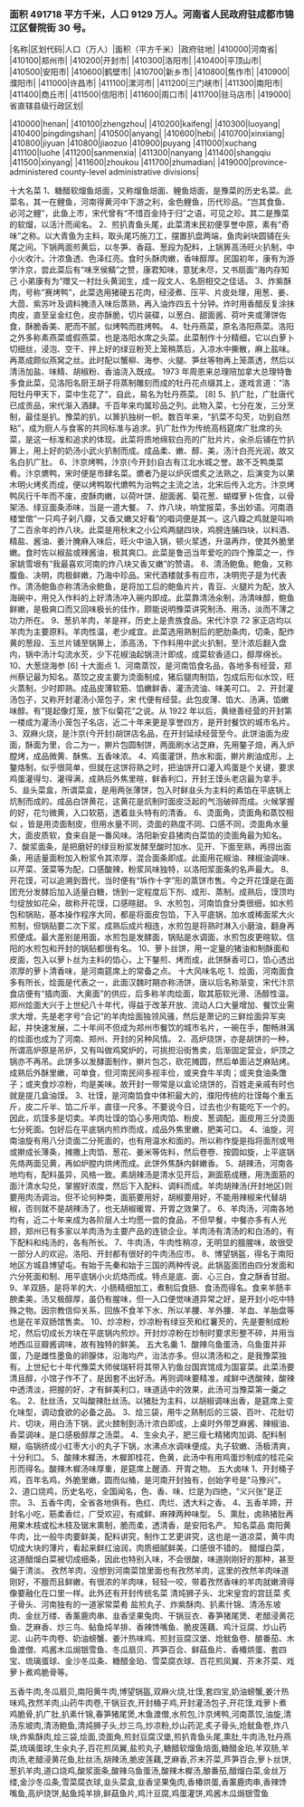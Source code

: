 <!--
 * @Author: vigne 1186963387@qq.com
 * @Date: 2022-09-27 12:06:12
 * @LastEditors: Please set LastEditors
 * @LastEditTime: 2023-10-23 14:55:08
 * @FilePath: /cooking-menu/src/views/asia/eastAsia/china/mockData/henanProvince/readme.md
 * @Description: 这是默认设置,请设置`customMade`, 打开koroFileHeader查看配置 进行设置: https://github.com/OBKoro1/koro1FileHeader/wiki/%E9%85%8D%E7%BD%AE
-->

### 面积 491718 平方千米，人口 9129 万人。河南省人民政府驻成都市锦江区督院街 30 号。

<!-- ||||| -->

|名称|区划代码|人口（万人）|面积（平方千米）|政府驻地| |410000|河南省| |410100|郑州市| |410200|开封市| |410300|洛阳市| |410400|平顶山市| |410500|安阳市| |410600|鹤壁市| |410700|新乡市| |410800|焦作市| |410900|濮阳市| |411000|许昌市| |411100|漯河市| |411200|三门峡市| |411300|南阳市| |411400|商丘市| |411500|信阳市| |411600|周口市| |411700|驻马店市| |419000|省直辖县级行政区划|

|410000|henan| |410100|zhengzhou| |410200|kaifeng| |410300|luoyang| |410400|pingdingshan| |410500|anyang| |410600|hebi| |410700|xinxiang| |410800|jiyuan |410800|jiaozuo |410900|puyang |411000|xuchang |411100|luohe |411200|sanmenxia| |411300|nanyang |411400|shangqiu |411500|xinyang| |411600|zhoukou |411700|zhumadian| |419000|province-administered county-level administrative divisions|

十大名菜 1、糖醋软熘鱼焙面，又称熘鱼焙面、鲤鱼焙面，是豫菜的历史名菜。此菜名，其一在鲤鱼，河南得黄河中下游之利，金色鲤鱼，历代珍品。“岂其食鱼、必河之鲤”，此鱼上市，宋代曾有“不惜百金持于归”之语，可见之珍。其二是豫菜的软熘，以活汁而闻名。 2、煎扒青鱼头尾，此菜清末民初便享誉中原，素有“奇味”之称。以大青鱼为主料，取头尾巧施刀工，摆置扒盘两端，鱼肉剁块圆铺在头尾之间。下锅两面煎黄后，以冬笋、香菇、葱段为配料，上锅箅高汤旺火扒制，中小火收汁。汁浓鱼透、色泽红亮。食时头酥肉嫩，香味醇厚。民国初年，康有为游学汴京，尝此菜后有“味烹侯鲭”之赞，康君知味，意犹未尽，又书扇面“海内存知己 小弟康有为”赠又一村灶头黄润生，成一段文人、名厨相交之佳话。 3、炸紫酥肉，号称“赛烤鸭”，此菜选用猪硬五花肉，经浸煮、压平、片皮处理，用葱、姜、大茴、紫苏叶及调料腌渍入味后蒸熟，再入油炸四五十分钟。炸时用香醋反复涂抹肉皮，直至呈金红色，皮亦酥脆，切片装碟，以葱白、甜面酱、荷叶夹或薄饼佐食，酥脆香美、肥而不腻，似烤鸭而胜烤鸭。 4、牡丹燕菜，原名洛阳燕菜。洛阳之外多称素燕菜或假燕菜，也是洛阳水席之头菜。此菜制作十分精细，它以白萝卜切细丝，浸泡、空干、拌上好的绿豆粉芡上笼稍蒸后，入凉水中撕散，麻上盐味。再蒸成颇似燕窝之丝。此时配以蟹柳、海参、火腿、笋丝等物再上笼蒸透，然后以清汤加盐、味精、胡椒粉、香油浇入既成。 1973 年周恩来总理陪加拿大总理特鲁多食此菜，见洛阳名厨王胡子将蒸制雕刻而成的牡丹花点缀其上，遂戏言道：“洛阳牡丹甲天下，菜中生花了”，自此，易名为牡丹燕菜。 [8] 5、扒广肚，广肚唐代已成贡品，宋代渐入酒肆。千百年来均属珍品之列。此物入菜，七分在发，三分烹制，最佳是扒。豫菜的扒，以箅扒独树一帜。数百年来，“扒菜不勾芡，功到自然粘”，成为厨人与食客的共同标准与追求。扒广肚作为传统高档筵席广肚席的头菜，是这一标准和追求的体现。此菜将质地绵软白亮的广肚片片，氽杀后铺在竹扒箅上，用上好的奶汤小武火扒制而成。成品柔、嫩、醇、美，汤汁白亮光润，故又名白扒广肚。 6、汴京烤鸭，汴京(今开封)自古有江北水城之誉。故不乏鸭类菜肴。汴京爊鸭，宋时便是市肆名菜。爊者乃是以炉灰煨炙之法熟之，后演变为以果木明火烤炙而成，便以烤鸭取代爊鸭为治鸭之主流之法，北宋后传入北方。汴京烤鸭风行千年而不废，皮酥肉嫩，以荷叶饼、甜面酱、菊花葱、蝴蝶萝卜佐食，以骨架汤、绿豆面条添味，当是一道大餐。 7、炸八块，响堂报菜，多出妙语。河南酒楼堂倌“一只鸡子剁八瓣，又香又嫩又好看”的唱词便是其一。这八瓣之鸡就是叫响了二百余年的炸八块。此菜是用秋末之小公鸡两腿四块，鸡膀连脯四块，以料酒、精盐、酱油、姜汁腌麻入味后，旺火中油入锅，顿火浆透，升温再炸，使其外脆里嫩。食时佐以椒盐或辣酱油，极其爽口。此菜是鲁迅当年爱吃的四个豫菜之一，作家姚雪垠有“我最喜欢河南的炸八块又香又嫩”的赞语。 8、清汤鲍鱼。鲍鱼，又称腹鱼、决明，肉极鲜嫩，乃海中珍品。宋代酒楼就多有应市，决明兜子是为代表作。清汤鲍鱼亦称清汤氽鲍鱼，是将加工后的鲍鱼片片，青豆、火腿片为配，放入海碗中，用兑入作料的上好清汤冲入碗内即成。此菜靠清汤氽制，汤清味醇，鲍鱼鲜嫩，是极爽口而又回味极长的佳作，颇能说明豫菜讲究制汤、用汤，淡而不薄之功力所在。 9、葱扒羊肉，羊是祥，历史上是贵族食品。宋代汴京 72 家正店均以羊肉为主要原料。羊肉性温，老少咸宜。此菜选用熟制后的肥肋条肉，切条，配炸黄的葱段、玉兰片铺至锅箅上，添高汤，下作料用中武火扒制，至汁浓后翻入盘内，锅中汤汁勾流水芡，少下花椒油起锅浇汁即成，成菜软香适口，醇厚绵长。 10、大葱烧海参 [6] 十大面点 1、河南蒸饺，是河南馅食名品，各地多有经营，郑州蔡记最为知名。蒸饺之皮主要为烫面制成，猪后腿肉制馅，包成后形似水饺，旺火蒸制，少时即熟。成品皮薄软筋、馅嫩鲜香、灌汤流油、味美可口。 2、开封灌汤包子，又称开封灌汤小笼包子，宋 代便有经营。此包皮薄、馅大、汤满，馅嫩味醇。有“提起像灯笼，放下似菊花”之说。从 1922 年以后，黄继善经营的开封第一楼成为灌汤小笼包子名店，近二十年来更是享誉四方，是开封餐饮的城市名片。 3、双麻火烧，是汴京(今开封)胡饼店名品，在开封延续经营至今。此饼油面为皮面，酥面为里，合二为一，擀片包圆制饼，两面刷水沾芝麻，先用鏊子焙，再入炉膛烤，成品微黄、酥焦、五香味浓。 4、鸡蛋灌饼，热水和面，擀片刷油成形，上鏊烙制，似乎很简单，但就在这饼将熟之时，把油饼开口灌入鸡蛋是个关键，要求鸡蛋灌得匀、灌得满，成熟后外焦里暄，鲜香利口，开封王馍头老店最为拿手。 5、韭头菜盒，所谓菜盒，是用两张薄饼，包入时鲜韭头为主料的素馅在平底锅上炕制而成的。成品白饼黄花，这黄花是炕制时面皮泛起的气泡破碎而成。火候掌握的好，花匀微黄，入口软筋，透着韭头特有的清香。 6、烫面角，烫面角和蒸饺相似 ，皆是用烫面制皮，但用水量不同，烫面的熟度不同、口感不同，烫面角水量大，面皮质软，食来自是一番风味。洛阳新安县猪肉白菜馅的烫面角最为知名。 7、酸浆面条，是把磨好的绿豆粉浆发酵至酸时加水、见开、下面至熟，再捞出面条，用适量面粉加入粉浆令其浓厚，混合面条即成。此面用花椒油、辣椒油调味、以芹菜、菠菜等为配，口感酸辣，粉浆风味独特，以洛阳浆面条的名声最大。 8、开花馍，可以追溯到晋代，当时便有“坼作十字”形的蒸饼市售。今之开花馍是在面团充分发酵后加入适量白糖，饧到一定程度后下剂、成形、蒸制。成熟后，馍顶均匀绽放如花朵，故称开花馍，口感暄甜。 9、水煎包，河南馅食分类很细，如水煎包和锅贴，基本操作程序大同，都是将面皮包馅，下入平底锅，加水或稀面浆大火煎制，但锅贴要二次下浆，成熟后成片相连，水煎包是将熟时淋入小磨油，翻身再煎便成。最大差别是用面，水煎包是发酵面，锅贴是水调面，水煎包皮更暄软。信阳的水煎包和开封的锅贴都很有名。 10、萝卜丝饼，用一定量的猪油和制酥面和皮面，包入以萝卜丝为主料的馅心，上下鏊煎、烤而成，此饼酥香可口，馅心透出浓厚的萝卜清香味，是河南筵席上的常备之点。 十大风味名吃 1、烩面，河南面食多有所长，烩面是代表之一，此面汉魏时期亦称汤饼，唐以后名称渐变，宋代汴京食店便有“插肉面、大奥面”的供应，后多称羊肉烩面，取其筋软光滑、汤醇性温。郑州烩面大兴于上世纪八十年代，得益于改革开放、流动人口大量增加、餐饮业需求大增，先是老字号“合记”的羊肉烩面独领风骚，然后是萧记的三鲜烩面异军突起，并快速发展，二十年间不但成为郑州市餐饮的城市名片，一碗在手，酣畅淋漓的烩面也成为了河南、郑州、开封的另种风情。 2、高炉烧饼，亦是胡饼的一种，所谓高炉原是吊炉，又有叫做鸡窝炉的，可挑担沿街售卖，后渐固定营业，炉顶之锅亦不再吊。此饼多以发酵面制作，擀片包芯，砍花摊圆，然后单面沾芝麻贴烤。成熟后外酥里嫩，可单食，但河南民间多视丰俭，或夹食牛羊肉；或夹食油条馓子；或夹食炒凉粉，均是美味。故开封一带常是以盒论烧饼的，百姓走亲戚有时也就是提几盒油馍。 3、壮馍，是河南馅食中体积最大的，濮阳传统的壮馍每个重五斤，皮二斤半、馅二斤半，直径一尺多。不要说今日，过去也少有能吃下一个的。因此，炕馍多是切卖。羊肉壮馍的馅心多用肉馅、粉皮、葱调配，面皮用三分烫面七分死面。包好后在平底锅内煎炸而成，成品外焦里嫩，肥美可口。 4、油旋，河南油旋有用八分烫面二分死面的，也有用温水和面的。所以称作旋是指将面剂或甩或擀成长薄条，摊撒上肉馅、葱花、姜米等佐料，然后卷卷、按圆如旋，上平底锅先烙两面见黄，再如炉膛内烘烤而成。此饼外焦酥内鲜嫩香。 5、胡辣汤，河南各地均有，配料虽异，风格一致。素胡辣汤是清水见开后，涮面筋成穗，用洗面筋的面汁清水勾兑，掌握好浓度，然后下入配料、调料而成。羊肉胡辣汤(开封地区)则要用肉汤调治。但不论何种类，面筋要用好，胡椒要用好，不能用辣椒来代替胡椒，否则就不是胡辣汤了，也无胡椒暖胃、开胃之效果了。 6、羊肉汤，河南各地均有，近二十年来成为各阶层人士均愿一尝的食品，不但早餐，中餐亦多有人光顾，郑州已有多家以羊肉汤为主要产品的连锁企业。羊肉汤有清汤的和白汤的，有下配料和纯汤的，各有所长。 7、牛肉汤，牛肉性稍凉，无明显的膻腥味，故很受一部分人的欢迎。洛阳、开封都有很好的牛肉汤应市。 8、博望锅盔，得名于南阳地区方城县博望屯。有始于先秦和始于三国的两种传说。此锅盔面团由四分发面和六分死面和制、用平底锅小火炕烙而成。特点是底、面、心三白，食之酥香甘甜。 9、羊双肠，是将羊的大、小肠精细加工，煮制后食肠、食汤而得名。食来羊肠丰腴柔美，汤又极醇厚，虽仍有腥味，但一入口便觉味道异常之好，是开封小吃中特殊之物。因宗教信仰关系，回族不食羊下水、所以羊腰、羊外腰、羊血、羊胎盘等也是在羊双肠馆售卖。 10、炒凉粉，炒凉粉有绿豆芡和红薯芡的，先是要制成粉坨，然后切成长方块在平底锅内煎炒。开封炒凉粉在炒制时要求形整不碎，并用当地西瓜豆瓣酱调味，故有独特的鲜美。 五大名羹 1、酸辣乌鱼蛋汤，乌鱼蛋并非蛋，乃是雌性墨鱼的卵腺体，沿海均产，治法亦多。但以清汤和之，是我豫菜独有。上世纪七十年代豫菜大师侯瑞轩将其带入钓鱼台国宾馆成为国宴菜。此菜汤要清且醇，小馆子作不了，是因套不出好汤。再则调味要精准，咸鲜中透酸辣，酸辣中透清淡，把握的好，才有鲜美利口，味道适中的效果，此汤可当豫菜第一羹之名。 2、肚丝汤，又叫酸辣肚丝汤。以猪肚为主料，以胡椒调味出香，是筵席上变化味型，调动食欲的必备之品。 3、烩三袋，用牛之熟制后的三袋、百叶、花肚切片、切块，用白汤下锅，武火餷制到汤汁浓白即成，上桌时外带芝麻酱、辣椒油、香菜调味，是口感极醇厚之汤菜。 4、生氽丸子，肥三瘦七精猪肉加调、配料制糊，临锅挤成小红枣大小的丸子下锅，水沸点水调味便成。丸子软嫩、汤极清爽，十分利口。 5、酸辣木樨汤，木樨即桂花，色黄，此汤中有用鸡蛋炒制成的桂花朵形而得名。酸辣木樨汤味厚重，是筵席上醒酒、开胃之物。 五大卤味 1、开封桶子鸡，百年名鸡，外脆里嫩，圆而似桶，是河南开封独有，创始字号是“马豫兴”。 2、道口烧鸡，历史名吃，全国闻名，色、香、味、烂是为四绝，“义兴张”是正宗。 3、五香牛肉，全省各地俱有。色红、肉烂、透大料之香。 4、五香羊蹄，开封名小吃，筋柔香烂，广受欢迎，有咸鲜、麻辣两种味型。 5、熏肚，卤熟猪肚再用果木枝或松木枝及锯末熏制，脆而柔，透清香，是安阳名产。 知名菜品 南阳黄牛肉，比一般牛肉要鲜美，配料讲究，制作工艺更讲究，这也是一道凉菜，黄牛肉切成大块的薄片，看起来鲜红油润，肉质细腻鲜美，口感很不错的。 醋熘白菜，这道醋熘白菜被切成细条，因此也特别入味，不会很酸，味道刚刚好的那种，甚至偏于清淡。 孜然羊肉，没想到河南菜馆里面也有孜然羊肉，这里的孜然羊肉味道刚好，不膻而且鲜嫩，有很浓的羊肉味，轻轻一咬，带着孜然香味的羊肉就嫩滑得像要融化在口里一样。此外还有开封传统名菜 清炖狮子头、北宋皇宫的宫廷菜 炙子骨头、河南独有的一道家常菜肴 盐煎丸子、炸紫酥肉、扒素什锦、清汤东坡肉、金丝万缕、香薰鹿肉串、韭香坚果兔肉、干锅豆衣、春笋猪尾煲、老醋浸黄花鱼、芝麻香、炒三鸟、鲇鱼炖羊排、香辣馋嘴鱼、脆皮莲藕、鸡汁豆腐、炒山药泥、山药牛肉卷、奶油螃蟹、姜汁热味鸡、煎封豆腐汉堡、炝鱿鱼卷、酿番茄、木鱼渡僧、鸡酱木瓜焗银雪鱼、冬瓜扇贝、芦笋百合、鲜菇鱼片、香椿烘蛋、套四宝、琉璃蛋球、金沙冬瓜条、糖醋金珀、雪菜腐衣球、百花煎凤翼、芥末芥菜、戏萝卜煮鸡脆骨等。

五香牛肉,冬瓜扇贝,南阳黄牛肉,博望锅盔,双麻火烧,壮馍,套四宝,奶油螃蟹,姜汁热味鸡,孜然羊肉,山药牛肉卷,干锅豆衣,开封桶子鸡,开封灌汤包子,开花馍,戏萝卜煮鸡脆骨,扒广肚,扒素什锦,春笋猪尾煲,木鱼渡僧,水煎包,汴京烤鸭,河南蒸饺,油旋,清汤东坡肉,清汤鲍鱼,清炖狮子头,炒三鸟,炒凉粉,炒山药泥,炙子骨头,炝鱿鱼卷,炸八块,炸紫酥肉,烩三袋,烩面,烫面角,煎封豆腐汉堡,煎扒青鱼头尾,熏肚,牛肉汤,牡丹燕菜,琉璃蛋球,生氽丸子,百花煎凤翼,盐煎丸子,糖醋软熘鱼焙面,糖醋金珀,羊双肠,羊肉汤,老醋浸黄花鱼,肚丝汤,胡辣汤,脆皮莲藕,芝麻香,芥末芥菜,芦笋百合,萝卜丝饼,葱扒羊肉,道口烧鸡,酸浆面条,酸辣乌鱼蛋汤,酸辣木樨汤,酿番茄,醋熘白菜,金丝万缕,金沙冬瓜条,雪菜腐衣球,韭头菜盒,韭香坚果兔肉,香椿烘蛋,香薰鹿肉串,香辣馋嘴鱼,高炉烧饼,鲇鱼炖羊排,鲜菇鱼片,鸡汁豆腐,鸡蛋灌饼,鸡酱木瓜焗银雪鱼
